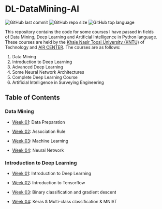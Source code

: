 # DL-DataMining-AI

![GitHub last commit](https://img.shields.io/github/last-commit/Yousefess/DL-DataMining-AI)
![GitHub repo size](https://img.shields.io/github/repo-size/Yousefess/DL-DataMining-AI)
![GitHub top language](https://img.shields.io/github/languages/top/Yousefess/DL-DataMining-AI)

This repository contains the code for some courses I have passed in fields of Data Mining, Deep Learning and Artificial Intelligence in Python language. These courses are held by the [Khaje Nasir Toosi University (KNTU)](https://geomatics.kntu.ac.ir/) of Technology and [AIR CENTER](https://t.me/AIR_Center). The courses are as follows:

1. Data Mining
2. Introduction to Deep Learning
3. Advanced Deep Learning
4. Some Neural Network Architectures
5. Complete Deep Learning Course
6. Artificial Intelligence in Surveying Engineering

## Table of Contents

### Data Mining

- [Week 01](https://github.com/Yousefess/DL-DataMining-AI/tree/main/01%20Data%20Mining/Week%2001): Data Preparation

- [Week 02](https://github.com/Yousefess/DL-DataMining-AI/tree/main/01%20Data%20Mining/Week%2002): Association Rule

- [Week 03](https://github.com/Yousefess/DL-DataMining-AI/tree/main/01%20Data%20Mining/Week%2003): Machine Learning

- [Week 04](https://github.com/Yousefess/DL-DataMining-AI/tree/main/01%20Data%20Mining/Week%2004): Neural Network

### Introduction to Deep Learning

- [Week 01](https://github.com/Yousefess/DL-DataMining-AI/tree/main/02%20Introduction%20to%20Deep%20Learning/Week%2001): Introduction to Deep Learning

- [Week 02](https://github.com/Yousefess/DL-DataMining-AI/tree/main/02%20Introduction%20to%20Deep%20Learning/Week%2002): Introduction to Tensorflow

- [Week 03](https://github.com/Yousefess/DL-DataMining-AI/tree/main/02%20Introduction%20to%20Deep%20Learning/Week%2003): Binary classification and gradient descent

- [Week 04](https://github.com/Yousefess/DL-DataMining-AI/tree/main/02%20Introduction%20to%20Deep%20Learning/Week%2004): Keras & Multi-class classification & MNIST
